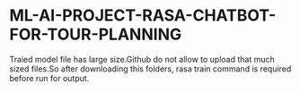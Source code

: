 # ML-AI-PROJECT-RASA-CHATBOT-FOR-TOUR-PLANNING

Traied model file has large size.Github do not allow to upload that much sized files.So after downloading this folders, rasa train command is required before run for output. 
